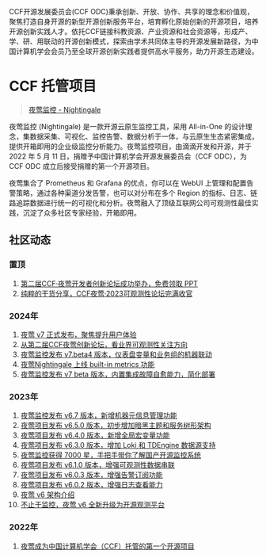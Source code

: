 CCF开源发展委员会(CCF ODC)秉承创新、开放、协作、共享的理念和价值观，聚焦打造自身开源的新型开源创新服务平台，培育孵化原始创新的开源项目，培养开源创新实践人才。依托CCF链接科教资源、产业资源和社会资源等，形成产、学、研、用联动的开源创新模式，探索由学术共同体主导的开源发展新路径，为中国计算机学会会员乃至全球开源创新实践者提供高水平服务，助力开源生态建设。

# CCF 托管项目

> [夜莺监控 - Nightingale](https://github.com/ccfos/nightingale)

夜莺监控 (Nightingale) 是一款开源云原生监控工具，采用 All-in-One 的设计理念，集数据采集、可视化、监控告警、数据分析于一体，与云原生生态紧密集成，提供开箱即用的企业级监控分析能力。夜莺监控项目，由滴滴开发和开源，并于 2022 年 5 月 11 日，捐赠予中国计算机学会开源发展委员会（CCF ODC），为 CCF ODC 成立后接受捐赠的第一个开源项目。

夜莺集合了 Prometheus 和 Grafana 的优点，你可以在 WebUI 上管理和配置告警策略，通过各种渠道分发告警，也可以对分布在多个 Region 的指标、日志、链路追踪数据进行统一的可视化和分析。夜莺融入了顶级互联网公司可观测性最佳实践，沉淀了众多社区专家经验，开箱即用。

## 社区动态

### 置顶
1. [第二届CCF·夜莺开发者创新论坛成功举办，免费领取 PPT](https://mp.weixin.qq.com/s/-fHH8kNEwHmBDt6oDnUu_Q)
1. [纯粹的干货分享，CCF夜莺·2023可观测性论坛完满收官](https://flashcat.cloud/blog/nightingale-2023-summit/)

### 2024年
1. [夜莺 v7 正式发布，聚焦提升用户体验](https://mp.weixin.qq.com/s/yX9SoH39UzrxTpow-bAzQA)
2. [从第二届CCF夜莺创新论坛，看业界可观测性关注方向](https://mp.weixin.qq.com/s/_JXSiCWjseVMKULYUQu1ig)
1. [夜莺监控发布 v7.beta4 版本，仪表盘变量和业务组的机器联动](https://flashcat.cloud/blog/nightingale-release-v7.0.0-beta4/)
2. [夜莺Nightingale 上线 built-in metrics 功能](https://flashcat.cloud/blog/nightingale-builtin-metrics/)
3. [夜莺监控发布 v7 beta 版本，内置集成故障自愈能力，简化部署](https://mp.weixin.qq.com/s/m9JNSlwvzYvPZwtEyEqxKQ)

### 2023年
1. [夜莺监控发布 v6.7 版本，新增机器元信息管理功能](https://flashcat.cloud/blog/nightingale-release-v6.7.1/)
1. [夜莺项目发布 v6.5.0 版本，初步增加暗黑主题和服务树形架构](https://flashcat.cloud/blog/nightingale-release-v6.5.0/)
1. [夜莺项目发布 v6.4.0 版本，新增全局宏变量功能](https://flashcat.cloud/blog/nightingale-release-v6.4.0/)
1. [夜莺项目发布 v6.3.0 版本，增加 Loki 和 TDEngine 数据源支持](https://flashcat.cloud/blog/nightingale-release-v6.3.0/)
1. [夜莺监控获得 7000 星，手把手带你了解国产开源监控系统](https://flashcat.cloud/blog/nightingale-opensource-china/)
1. [夜莺项目发布 v6.1.0 版本，增强可观测性数据串联](https://flashcat.cloud/blog/nightingale-release-v6.1.0/)
1. [夜莺项目发布 v6.0.3 版本，增强告警订阅功能](https://flashcat.cloud/blog/nightingale-release-v6.0.3/)
1. [夜莺项目发布 v6.0.2 版本，增强日志查看能力](https://flashcat.cloud/blog/nightingale-release-v6.0.2/)
1. [夜莺 v6 架构介绍](https://flashcat.cloud/blog/nightingale-v6-arch/)
1. [不止于监控，夜莺 v6 全新升级为开源观测平台](https://flashcat.cloud/blog/nightingale-v6-release/)

### 2022年
1. [夜莺成为中国计算机学会（CCF）托管的第一个开源项目](https://flashcat.cloud/blog/ccf-nightingale/)
